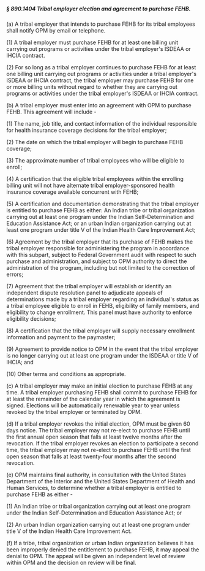 ##### § 890.1404 Tribal employer election and agreement to purchase FEHB. #####

(a) A tribal employer that intends to purchase FEHB for its tribal employees shall notify OPM by email or telephone.

(1) A tribal employer must purchase FEHB for at least one billing unit carrying out programs or activities under the tribal employer's ISDEAA or IHCIA contract.

(2) For so long as a tribal employer continues to purchase FEHB for at least one billing unit carrying out programs or activities under a tribal employer's ISDEAA or IHCIA contract, the tribal employer may purchase FEHB for one or more billing units without regard to whether they are carrying out programs or activities under the tribal employer's ISDEAA or IHCIA contract.

(b) A tribal employer must enter into an agreement with OPM to purchase FEHB. This agreement will include -

(1) The name, job title, and contact information of the individual responsible for health insurance coverage decisions for the tribal employer;

(2) The date on which the tribal employer will begin to purchase FEHB coverage;

(3) The approximate number of tribal employees who will be eligible to enroll;

(4) A certification that the eligible tribal employees within the enrolling billing unit will not have alternate tribal employer-sponsored health insurance coverage available concurrent with FEHB;

(5) A certification and documentation demonstrating that the tribal employer is entitled to purchase FEHB as either: An Indian tribe or tribal organization carrying out at least one program under the Indian Self-Determination and Education Assistance Act; or an urban Indian organization carrying out at least one program under title V of the Indian Health Care Improvement Act;

(6) Agreement by the tribal employer that its purchase of FEHB makes the tribal employer responsible for administering the program in accordance with this subpart, subject to Federal Government audit with respect to such purchase and administration, and subject to OPM authority to direct the administration of the program, including but not limited to the correction of errors;

(7) Agreement that the tribal employer will establish or identify an independent dispute resolution panel to adjudicate appeals of determinations made by a tribal employer regarding an individual's status as a tribal employee eligible to enroll in FEHB, eligibility of family members, and eligibility to change enrollment. This panel must have authority to enforce eligibility decisions;

(8) A certification that the tribal employer will supply necessary enrollment information and payment to the paymaster;

(9) Agreement to provide notice to OPM in the event that the tribal employer is no longer carrying out at least one program under the ISDEAA or title V of IHCIA; and

(10) Other terms and conditions as appropriate.

(c) A tribal employer may make an initial election to purchase FEHB at any time. A tribal employer purchasing FEHB shall commit to purchase FEHB for at least the remainder of the calendar year in which the agreement is signed. Elections will be automatically renewable year to year unless revoked by the tribal employer or terminated by OPM.

(d) If a tribal employer revokes the initial election, OPM must be given 60 days notice. The tribal employer may not re-elect to purchase FEHB until the first annual open season that falls at least twelve months after the revocation. If the tribal employer revokes an election to participate a second time, the tribal employer may not re-elect to purchase FEHB until the first open season that falls at least twenty-four months after the second revocation.

(e) OPM maintains final authority, in consultation with the United States Department of the Interior and the United States Department of Health and Human Services, to determine whether a tribal employer is entitled to purchase FEHB as either -

(1) An Indian tribe or tribal organization carrying out at least one program under the Indian Self-Determination and Education Assistance Act; or

(2) An urban Indian organization carrying out at least one program under title V of the Indian Health Care Improvement Act.

(f) If a tribe, tribal organization or urban Indian organization believes it has been improperly denied the entitlement to purchase FEHB, it may appeal the denial to OPM. The appeal will be given an independent level of review within OPM and the decision on review will be final.